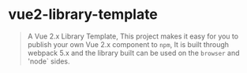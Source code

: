 # vue2-library-template

> A Vue 2.x Library Template, This project makes it easy for you to publish your own Vue 2.x component to `npm`, It is built through webpack 5.x and the library built can be used on the `browser` and 'node` sides.
